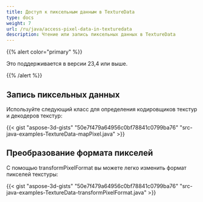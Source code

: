 ```yaml
---
title: Доступ к пиксельным данным в TextureData
type: docs
weight: 7
url: /ru/java/access-pixel-data-in-texturedata
description: Чтение или запись пиксельных данных в TextureData
---
```

{{% alert color="primary" %}}

Это поддерживается в версии 23,4 или выше.

{{% /alert %}}



##  **Запись пиксельных данных**

Используйте следующий класс для определения кодировщиков текстур и декодеров текстур:


{{< gist "aspose-3d-gists" "50e7f479a64956c0bf78841c0799ba76" "src-java-examples-TextureData-mapPixel.java" >}}

##  **Преобразование формата пикселей**

С помощью transformPixelFormat вы можете легко изменить формат пикселей текстуры:

{{< gist "aspose-3d-gists" "50e7f479a64956c0bf78841c0799ba76" "src-java-examples-TextureData-transformPixelFormat.java" >}}
